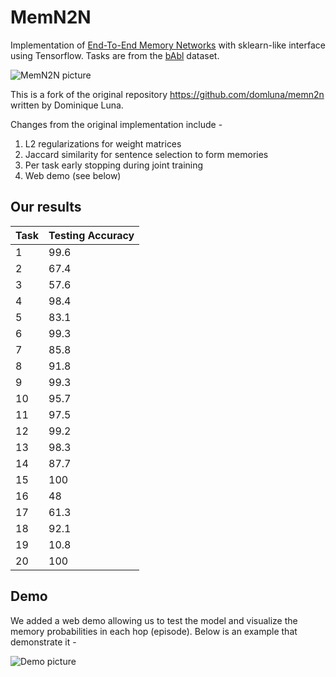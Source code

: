 # MemN2N

Implementation of [End-To-End Memory Networks](http://arxiv.org/abs/1503.08895) with sklearn-like interface using Tensorflow. Tasks are from the [bAbl](http://arxiv.org/abs/1502.05698) dataset.

![MemN2N picture](https://www.dropbox.com/s/3rdwfxt80v45uqm/Screenshot%202015-11-19%2000.57.27.png?dl=1)

This is a fork of the original repository https://github.com/domluna/memn2n written by Dominique Luna.

Changes from the original implementation include -
1. L2 regularizations for weight matrices
2. Jaccard similarity for sentence selection to form memories
3. Per task early stopping during joint training
4. Web demo (see below)

## Our results

Task  |  Testing Accuracy
------|------------------
1     |  99.6
2     |  67.4
3     |  57.6
4     |  98.4
5     |  83.1
6     |  99.3
7     |  85.8
8     |  91.8
9     |  99.3
10    |  95.7
11    |  97.5
12    |  99.2
13    |  98.3
14    |  87.7
15    |  100
16    |  48
17    |  61.3
18    |  92.1
19    |  10.8
20    |  100

## Demo
We added a web demo allowing us to test the model and visualize the memory probabilities in each hop (episode). Below is an example that demonstrate it -

![Demo picture](https://github.com/priyank87/memn2n/blob/master/memn2n_web_demo.png)
